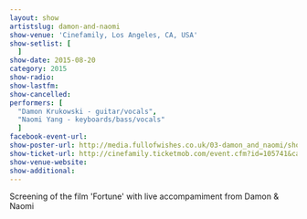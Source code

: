 ```yaml
---
layout: show
artistslug: damon-and-naomi
show-venue: 'Cinefamily, Los Angeles, CA, USA'
show-setlist: [
  ]
show-date: 2015-08-20
category: 2015
show-radio: 
show-lastfm: 
show-cancelled: 
performers: [
  "Damon Krukowski - guitar/vocals",
  "Naomi Yang - keyboards/bass/vocals"
  ]
facebook-event-url: 
show-poster-url: http://media.fullofwishes.co.uk/03-damon_and_naomi/show_assets/2015-08-20/damon-and-naomi-fortune-poster.jpg
show-ticket-url: http://cinefamily.ticketmob.com/event.cfm?id=105741&cart
show-venue-website: 
show-additional: 
---
```

Screening of the film 'Fortune' with live accompamiment from Damon & Naomi
